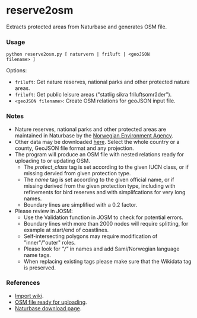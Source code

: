 # reserve2osm
Extracts protected areas from Naturbase and generates OSM file.

### Usage ###

<code>python reserve2osm.py [ naturvern | friluft | \<geoJSON filename\> ]</code>

Options:
* <code>friluft</code>: Get nature reserves, national parks and other protected nature areas.
* <code>friluft</code>: Get public leisure areas ("statlig sikra friluftsområder").
* <code>\<geoJSON filename\></code>: Create OSM relations for geoJSON input file.

### Notes ###

* Nature reserves, national parks and other protected areas are maintained in Naturbase by the [Norwegian Environment Agency](https://tema.miljodirektoratet.no/en/).
* Other data may be downloaded [here](https://karteksport.miljodirektoratet.no/). Select the whole country or a county, GeoJSON file format and any projection.
* The program will produce an OSM file with nested relations ready for uploading to or updating OSM.
  * The _protect_class_ tag is set according to the given IUCN class, or if missing dervied from given protection type.
  * The _name_ tag is set according to the given official name, or if missing derived from the given protection type, including with refinements for bird reserves and with simplifcations for very long names.
  * Boundary lines are simplified with a 0.2 factor.
* Please review in JOSM:
  * Use the Validation function in JOSM to check for potential errors.
  * Boundary lines with more than 2000 nodes will require splitting, for example at start/end of coastlines.
  * Self-intersecting polygons may require modification of "inner"/"outer" roles.
  * Please look for _"/"_ in names and add Sami/Norwegian language name tags.
  * When replacing existing tags please make sure that the Wikidata tag is preserved.

### References ###

* [Import wiki](https://wiki.openstreetmap.org/wiki/Import/Catalogue/Naturbase).
* [OSM file ready for uploading](https://www.jottacloud.com/s/059f4e21889c60d4e4aaa64cc857322b134).
* [Naturbase download page](https://karteksport.miljodirektoratet.no/).
